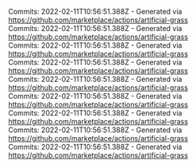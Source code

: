 Commits: 2022-02-11T10:56:51.388Z - Generated via https://github.com/marketplace/actions/artificial-grass
<br>
Commits: 2022-02-11T10:56:51.388Z - Generated via https://github.com/marketplace/actions/artificial-grass
<br>
Commits: 2022-02-11T10:56:51.388Z - Generated via https://github.com/marketplace/actions/artificial-grass
<br>
Commits: 2022-02-11T10:56:51.388Z - Generated via https://github.com/marketplace/actions/artificial-grass
<br>
Commits: 2022-02-11T10:56:51.388Z - Generated via https://github.com/marketplace/actions/artificial-grass
<br>
Commits: 2022-02-11T10:56:51.388Z - Generated via https://github.com/marketplace/actions/artificial-grass
<br>
Commits: 2022-02-11T10:56:51.388Z - Generated via https://github.com/marketplace/actions/artificial-grass
<br>
Commits: 2022-02-11T10:56:51.388Z - Generated via https://github.com/marketplace/actions/artificial-grass
<br>
Commits: 2022-02-11T10:56:51.388Z - Generated via https://github.com/marketplace/actions/artificial-grass
<br>
